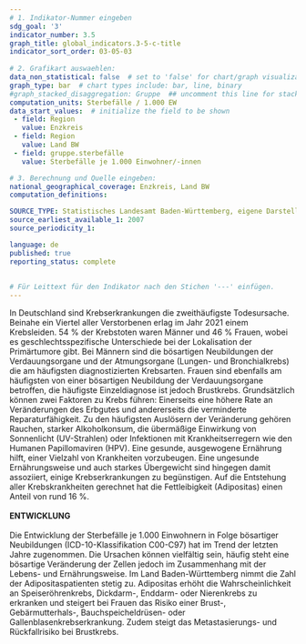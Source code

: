 ```yaml
---
# 1. Indikator-Nummer eingeben 
sdg_goal: '3' 
indicator_number: 3.5
graph_title: global_indicators.3-5-c-title
indicator_sort_order: 03-05-03
 
# 2. Grafikart auswaehlen: 
data_non_statistical: false  # set to 'false' for chart/graph visualization 
graph_type: bar  # chart types include: bar, line, binary 
#graph_stacked_disaggregation: Gruppe  ## uncomment this line for stacked bars. eplace 'Geschlecht' with the field of aggregation. 
computation_units: Sterbefälle / 1.000 EW 
data_start_values:  # initialize the field to be shown  
 - field: Region 
   value: Enzkreis
 - field: Region 
   value: Land BW 
 - field: gruppe.sterbefälle
   value: Sterbefälle je 1.000 Einwohner/-innen

# 3. Berechnung und Quelle eingeben: 
national_geographical_coverage: Enzkreis, Land BW
computation_definitions: 

SOURCE_TYPE: Statistisches Landesamt Baden-Württemberg, eigene Darstellung
source_earliest_available_1: 2007
source_periodicity_1: 

language: de   
published: true 
reporting_status: complete
 
 
# Für Leittext für den Indikator nach den Stichen '---' einfügen. 
---
```


In Deutschland sind Krebserkrankungen die zweithäufigste Todesursache. Beinahe ein Viertel aller Verstorbenen erlag im Jahr 2021 einem Krebsleiden. 54 % der Krebstoten waren Männer und 46 % Frauen, wobei es geschlechtsspezifische Unterschiede bei der Lokalisation der Primärtumore gibt. Bei Männern sind die bösartigen Neubildungen der Verdauungsorgane und der Atmungsorgane (Lungen- und Bronchialkrebs) die am häufigsten diagnostizierten Krebsarten. Frauen sind ebenfalls am häufigsten von einer bösartigen Neubildung der Verdauungsorgane betroffen, die häufigste Einzeldiagnose ist jedoch Brustkrebs. Grundsätzlich können zwei Faktoren zu Krebs führen: Einerseits eine höhere Rate an Veränderungen des Erbgutes und andererseits die verminderte Reparaturfähigkeit. Zu den häufigsten Auslösern der Veränderung gehören Rauchen, starker Alkoholkonsum, die übermäßige Einwirkung von Sonnenlicht (UV-Strahlen) oder Infektionen mit Krankheitserregern wie den Humanen Papillomaviren (HPV). Eine gesunde, ausgewogene Ernährung hilft, einer Vielzahl von Krankheiten vorzubeugen. Eine ungesunde Ernährungsweise und auch starkes Übergewicht sind hingegen damit assoziiert, einige Krebserkrankungen zu begünstigen. Auf die Entstehung aller Krebskrankheiten gerechnet hat die Fettleibigkeit (Adipositas) einen Anteil von rund 16 %. <br>
<br>
**ENTWICKLUNG** <br>
<br>
Die Entwicklung der Sterbefälle je 1.000 Einwohnern in Folge bösartiger Neubildungen (ICD-10-Klassifikation C00-C97) hat im Trend der letzten Jahre zugenommen. Die Ursachen können vielfältig sein, häufig steht eine bösartige Veränderung der Zellen jedoch im Zusammenhang mit der Lebens- und Ernährungsweise. Im Land Baden-Württemberg nimmt die Zahl der Adipositaspatienten stetig zu. Adipositas erhöht die Wahrscheinlichkeit an Speiseröhrenkrebs, Dickdarm-, Enddarm- oder Nierenkrebs zu erkranken und steigert bei Frauen das Risiko einer Brust-, Gebärmutterhals-, Bauchspeicheldrüsen- oder Gallenblasenkrebserkrankung. Zudem steigt das Metastasierungs- und Rückfallrisiko bei Brustkrebs.


